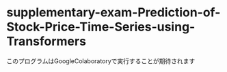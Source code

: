# supplementary-exam-Prediction-of-Stock-Price-Time-Series-using-Transformers
このプログラムはGoogleColaboratoryで実行することが期待されます
